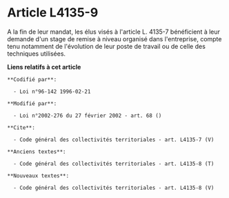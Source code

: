 # Article L4135-9

A la fin de leur mandat, les élus visés à l'article L. 4135-7 bénéficient à leur demande d'un stage de remise à niveau
organisé dans l'entreprise, compte tenu notamment de l'évolution de leur poste de travail ou de celle des techniques
utilisées.

**Liens relatifs à cet article**

	**Codifié par**:

	  - Loi n°96-142 1996-02-21

	**Modifié par**:

	  - Loi n°2002-276 du 27 février 2002 - art. 68 ()

	**Cite**:

	  - Code général des collectivités territoriales - art. L4135-7 (V)

	**Anciens textes**:

	  - Code général des collectivités territoriales - art. L4135-8 (T)

	**Nouveaux textes**:

	  - Code général des collectivités territoriales - art. L4135-8 (V)
